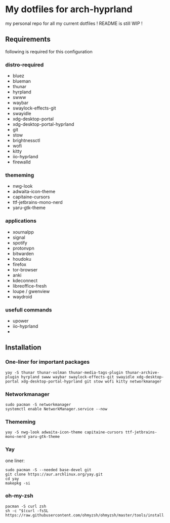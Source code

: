 # My dotfiles for arch-hyprland

my personal repo for all my current dotfiles
! README is still WIP !

## Requirements

following is required for this configuration

### distro-required
- bluez
- blueman
- thunar
- hyrpland
- swww
- waybar
- swaylock-effects-git
- swayidle
- xdg-desktop-portal
- xdg-desktop-portal-hyprland
- git
- stow
- brightnessctl
- wofi
- kitty
- iio-hyprland
- firewalld

### thememing
- nwg-look
- adwaita-icon-theme
- capitaine-cursors
- ttf-jetbrains-mono-nerd
- yaru-gtk-theme

### applications
- xournalpp
- signal
- spotify
- protonvpn
- bitwarden
- houdoku
- firefox
- tor-browser
- anki
- kdeconnect
- libreoffice-fresh
- loupe / gwenview
- waydroid

### usefull commands
- upower
- iio-hyprland
- 

## Installation

### One-liner for important packages
```
yay -S thunar thunar-volman thunar-media-tags-plugin thunar-archive-plugin hyrpland swww waybar swaylock-effects-git swayidle xdg-desktop-portal xdg-desktop-portal-hyprland git stow wofi kitty networkmanager

```

### Networkmanager
```
sudo pacman -S networkmanager
systemctl enable NetworkManager.service --now
```

### Thememing
```
yay -S nwg-look adwaita-icon-theme capitaine-cursors ttf-jetbrains-mono-nerd yaru-gtk-theme
```
### Yay
one liner:
```
sudo pacman -S --needed base-devel git
git clone https://aur.archlinux.org/yay.git
cd yay
makepkg -si
```

### oh-my-zsh
```
pacman -S curl zsh
sh -c "$(curl -fsSL https://raw.githubusercontent.com/ohmyzsh/ohmyzsh/master/tools/install.sh)"
```

### 
